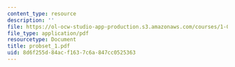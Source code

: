 ```yaml
---
content_type: resource
description: ''
file: https://ol-ocw-studio-app-production.s3.amazonaws.com/courses/1-051-structural-engineering-design-fall-2003/8d6f255d84acf1637c6a847cc0525363_probset_1.pdf
file_type: application/pdf
resourcetype: Document
title: probset_1.pdf
uid: 8d6f255d-84ac-f163-7c6a-847cc0525363
---
```

